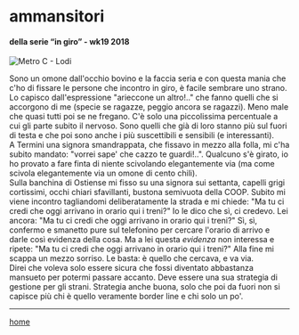 # ammansitori  

#### della serie “in giro” - wk19 2018  
![](https://drive.google.com/uc?id=1lgN2W2ZqzPTHZPo21eUo-dmzryM7RsMt "Metro C - Lodi")  
<!--- interarete013.png --->
 
Sono un omone dall'occhio bovino e la faccia seria e con questa mania che c'ho di fissare le persone che incontro in giro, è facile sembrare uno strano. Lo capisco dall'espressione "arieccone un altro!.." che fanno quelli che si accorgono di me (specie se ragazze, peggio ancora se ragazzi). Meno male che quasi tutti poi se ne fregano. C'è solo una piccolissima percentuale a cui gli parte subito il nervoso. Sono quelli che già di loro stanno più sul fuori di testa e che poi sono anche i più suscettibili e sensibili (e interessanti).    
A Termini una signora smandrappata, che fissavo in mezzo alla folla, mi c'ha subito mandato: "vorrei sape' che cazzo te guardi!..". Qualcuno s'è girato, io ho provato a fare finta di niente scivolando elegantemente via (ma come scivola elegantemente via un omone di cento chili).    
Sulla banchina di Ostiense mi fisso su una signora sui settanta, capelli grigi cortissimi, occhi chiari sfavillanti, bustona semivuota della COOP. Subito mi viene incontro tagliandomi deliberatamente la strada e mi chiede: "Ma tu ci credi che oggi arrivano in orario qui i treni?" Io le dico che sì, ci credevo. Lei ancora: "Ma tu ci credi che oggi arrivano in orario qui i treni?" Sì, sì, confermo e smanetto pure sul telefonino per cercare l'orario di arrivo e darle così evidenza della cosa. Ma a lei questa *evidenza* non interessa e ripete: "Ma tu ci credi che oggi arrivano in orario qui i treni?" Alla fine mi scappa un mezzo sorriso. Le basta: è  quello che cercava,  e va via.  
Direi che voleva solo essere sicura che fossi diventato abbastanza mansueto per potermi passare accanto. Deve essere una sua strategia di gestione per gli strani. Strategia anche buona, solo che poi da fuori non si capisce più chi è quello veramente border line e chi solo un po'.   

---  
[home](/interarete.md)  
